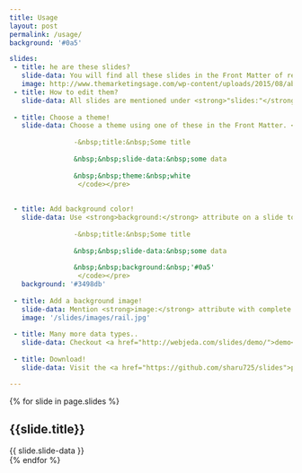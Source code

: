 ```yaml
---
title: Usage
layout: post
permalink: /usage/
background: '#0a5'

slides:
 - title: he are these slides?
   slide-data: You will find all these slides in the Front Matter of respective posts. Search inside <strong>_posts</strong> folder
   image: http://www.themarketingsage.com/wp-content/uploads/2015/08/about-me-leon-severan-we-buy-houses.jpg 
 - title: How to edit them?
   slide-data: All slides are mentioned under <strong>"slides:"</strong> in every post. Change its content for your needs.
   
 - title: Choose a theme!
   slide-data: Choose a theme using one of these in the Front Matter. <strong>black, white, league, sky, beige, simple, serif, blood(default), night, moon, solarized</strong>.<pre><code>
       
                -&nbsp;title:&nbsp;Some title
            
                &nbsp;&nbsp;slide-data:&nbsp;some data
                 
                &nbsp;&nbsp;theme:&nbsp;white
                 </code></pre>
   
 
 - title: Add background color!
   slide-data: Use <strong>background:</strong> attribute on a slide to change its backround color.<pre><code>
       
                -&nbsp;title:&nbsp;Some title
            
                &nbsp;&nbsp;slide-data:&nbsp;some data
                 
                &nbsp;&nbsp;background:&nbsp;'#0a5'
                 </code></pre>
   background: '#3498db'
   
 - title: Add a background image!
   slide-data: Mention <strong>image:</strong> attribute with complete path of the image in Front Matter for the particular slide. <pre><code>image:&nbsp;'/images/image-1.jpg'</code></pre>
   image: '/slides/images/rail.jpg'
   
 - title: Many more data types..
   slide-data: Checkout <a href="http://webjeda.com/slides/demo/">demo</a> page for more data types.
   
 - title: Download!
   slide-data: Visit the <a href="https://github.com/sharu725/slides">project page</a> or directly <a href="https://github.com/sharu725/slides/archive/master.zip">download</a>.

---
```


{% for slide in page.slides %}                 
<section data-background="{% if slide.image %}{{slide.image}}{% elsif slide.background %}{{slide.background}}{% else %}{{page.background}}{% endif %}">
        <h1>{{slide.title}}</h1>{{ slide.slide-data }}

</section>               
{% endfor %}
    
